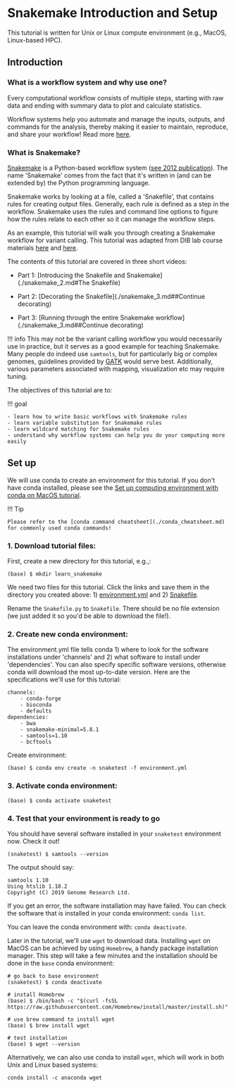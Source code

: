 # Snakemake Introduction and Setup

This tutorial is written for Unix or Linux compute environment (e.g., MacOS, Linux-based HPC).

## Introduction

### What is a workflow system and why use one?

Every computational workflow consists of multiple steps, starting with raw data and ending with summary data to plot and calculate statistics.

Workflow systems help you automate and manage the inputs, outputs, and commands for the analysis, thereby making it easier to maintain, reproduce, and share your workflow! Read more [here](https://www.nature.com/articles/d41586-019-02619-z).

### What is Snakemake?

[Snakemake](https://snakemake.readthedocs.io/en/stable/) is a Python-based workflow system ([see 2012 publication](https://academic.oup.com/bioinformatics/article/28/19/2520/290322)). The name 'Snakemake' comes from the fact that it's written in (and can be extended by) the Python programming language.

Snakemake works by looking at a file, called a 'Snakefile', that contains rules for creating output files. Generally, each rule is defined as a step in the workflow. Snakemake uses the rules and command line options to figure how the rules relate to each other so it can manage the workflow steps.

As an example, this tutorial will walk you through creating a Snakemake workflow for variant calling. This tutorial was adapted from DIB lab course materials [here](https://github.com/ngs-docs/2020-GGG298) and [here](https://github.com/ngs-docs/2020-GGG201b-lab).

The contents of this tutorial are covered in three short videos:

- Part 1: [Introducing the Snakefile and Snakemake](./snakemake_2.md#The Snakefile)

- Part 2: [Decorating the Snakefile](./snakemake_3.md##Continue decorating)

- Part 3: [Running through the entire Snakemake workflow](./snakemake_3.md##Continue decorating)

!!! info
    This may not be the variant calling workflow you would necessarily use in practice, but it serves as a good example for teaching Snakemake. Many people do indeed use `samtools`, but for particularly big or complex genomes, guidelines provided by  [GATK](https://gatk.broadinstitute.org/hc/en-us) would serve best. Additionally, various parameters associated with mapping, visualization etc may require tuning.

The objectives of this tutorial are to:

!!! goal

    - learn how to write basic workflows with Snakemake rules
    - learn variable substitution for Snakemake rules
    - learn wildcard matching for Snakemake rules
    - understand why workflow systems can help you do your computing more easily

## Set up

We will use conda to create an environment for this tutorial. If you don't have conda installed, please see the [Set up computing environment with conda on MacOS tutorial](../../General-Tutorials/install_conda_tutorial.md).

!!! Tip

    Please refer to the [conda command cheatsheet](./conda_cheatsheet.md) for commonly used conda commands!

### 1. Download tutorial files:

First, create a new directory for this tutorial, e.g.,:

```
(base) $ mkdir learn_snakemake
```

We need two files for this tutorial. Click the links and save them in the directory you created above: 1) [environment.yml](./snakemake_tutorial_docs/environment.yml) and 2) [Snakefile](./snakemake_tutorial_docs/Snakefile.py).

Rename the `Snakefile.py` to `Snakefile`. There should be no file extension (we just added it so you'd be able to download the file!).

### 2. Create new conda environment:

The environment.yml file tells conda 1) where to look for the software installations under 'channels' and 2) what software to install under 'dependencies'. You can also specify specific software versions, otherwise conda will download the most up-to-date version. Here are the specifications we'll use for this tutorial:
```
channels:
    - conda-forge
    - bioconda
    - defaults
dependencies:
    - bwa
    - snakemake-minimal=5.8.1
    - samtools=1.10
    - bcftools
```

Create environment:
```
(base) $ conda env create -n snaketest -f environment.yml
```

### 3. Activate conda environment:

```
(base) $ conda activate snaketest
```

### 4. Test that your environment is ready to go

You should have several software installed in your `snaketest` environment now. Check it out!

```
(snaketest) $ samtools --version
```

The output should say:

```
samtools 1.10
Using htslib 1.10.2
Copyright (C) 2019 Genome Research Ltd.
```

If you get an error, the software installation may have failed. You can check the software that is installed in your conda environment: `conda list`.

You can leave the conda environment with: `conda deactivate`.

Later in the tutorial, we'll use `wget` to download data. Installing `wget` on MacOS can be achieved by using `Homebrew`, a handy package installation manager. This step will take a few minutes and the installation should be done in the `base` conda environment:

```
# go back to base environment
(snaketest) $ conda deactivate

# install Homebrew
(base) $ /bin/bash -c "$(curl -fsSL https://raw.githubusercontent.com/Homebrew/install/master/install.sh)"

# use brew command to install wget
(base) $ brew install wget

# test installation
(base) $ wget --version
```

Alternatively, we can also use conda to install `wget`, which will work in both Unix and Linux based systems:

```
conda install -c anaconda wget
```
